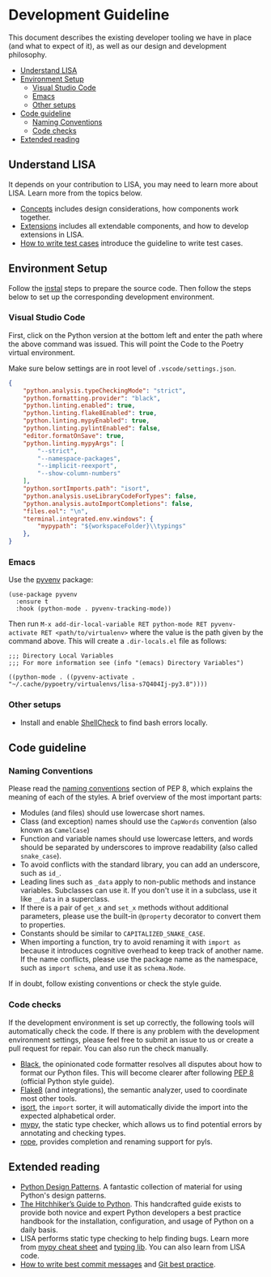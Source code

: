 # Development Guideline

This document describes the existing developer tooling we have in place (and what to
expect of it), as well as our design and development philosophy.

- [Understand LISA](#understand-lisa)
- [Environment Setup](#environment-setup)
  - [Visual Studio Code](#visual-studio-code)
  - [Emacs](#emacs)
  - [Other setups](#other-setups)
- [Code guideline](#code-guideline)
  - [Naming Conventions](#naming-conventions)
  - [Code checks](#code-checks)
- [Extended reading](#extended-reading)

## Understand LISA

It depends on your contribution to LISA, you may need to learn more about LISA. Learn more from the topics below.

- [Concepts](concepts.md) includes design considerations, how components work together.
- [Extensions](extension.md) includes all extendable components, and how to develop extensions in LISA.
- [How to write test cases](write_case.md) introduce the guideline to write test cases.

## Environment Setup

Follow the [instal](install.md) steps to prepare the source code. Then follow the steps below to set up the corresponding development environment.

### Visual Studio Code

First, click on the Python version at the bottom left and enter the path where the above command was issued. This will point the Code to the Poetry virtual environment.

Make sure below settings are in root level of `.vscode/settings.json`.

```json
{
    "python.analysis.typeCheckingMode": "strict",
    "python.formatting.provider": "black",
    "python.linting.enabled": true,
    "python.linting.flake8Enabled": true,
    "python.linting.mypyEnabled": true,
    "python.linting.pylintEnabled": false,
    "editor.formatOnSave": true,
    "python.linting.mypyArgs": [
        "--strict",
        "--namespace-packages",
        "--implicit-reexport",
        "--show-column-numbers"
    ],
    "python.sortImports.path": "isort",
    "python.analysis.useLibraryCodeForTypes": false,
    "python.analysis.autoImportCompletions": false,
    "files.eol": "\n",
    "terminal.integrated.env.windows": {
        "mypypath": "${workspaceFolder}\\typings"
    },
}
```

### Emacs

Use the [pyvenv](https://github.com/jorgenschaefer/pyvenv) package:

```emacs-lisp
(use-package pyvenv
  :ensure t
  :hook (python-mode . pyvenv-tracking-mode))
```

Then run `M-x add-dir-local-variable RET python-mode RET pyvenv-activate RET <path/to/virtualenv>` where the value is the path given by the command above. This will create a `.dir-locals.el` file as follows:

```emacs-lisp
;;; Directory Local Variables
;;; For more information see (info "(emacs) Directory Variables")

((python-mode . ((pyvenv-activate . "~/.cache/pypoetry/virtualenvs/lisa-s7Q404Ij-py3.8"))))
```

### Other setups

- Install and enable [ShellCheck](https://github.com/koalaman/shellcheck) to find bash errors locally.

## Code guideline

### Naming Conventions

Please read the [naming conventions](https://www.python.org/dev/peps/pep-0008/#naming-conventions) section of PEP 8, which explains the meaning of each of the styles. A brief overview of the most important parts:

- Modules (and files) should use lowercase short names.
- Class (and exception) names should use the `CapWords` convention (also known as `CamelCase`)
- Function and variable names should use lowercase letters, and words should be separated by underscores to improve readability (also called `snake_case`).
- To avoid conflicts with the standard library, you can add an underscore, such as `id_`.
- Leading lines such as `_data` apply to non-public methods and instance variables. Subclasses can use it. If you don't use it in a subclass, use it like `__data` in a superclass.
- If there is a pair of `get_x` and `set_x` methods without additional parameters, please use the built-in `@property` decorator to convert them to properties.
- Constants should be similar to `CAPITALIZED_SNAKE_CASE`.
- When importing a function, try to avoid renaming it with `import as` because it introduces cognitive overhead to keep track of another name. If the name conflicts, please use the package name as the namespace, such as `import schema`, and use it as `schema.Node`.

If in doubt, follow existing conventions or check the style guide.

### Code checks

If the development environment is set up correctly, the following tools will automatically check the code. If there is any problem with the development environment settings, please feel free to submit an issue to us or create a pull request for repair. You can also run the check manually.

- [Black](https://github.com/psf/black), the opinionated code formatter resolves all disputes about how to format our Python files. This will become clearer after following [PEP 8](https://www.python.org/dev/peps/pep-0008/) (official Python style guide).
- [Flake8](https://flake8.pycqa.org/en/latest/) (and integrations), the semantic analyzer, used to coordinate most other tools.
- [isort](https://timothycrosley.github.io/isort/), the `import` sorter, it will automatically divide the import into the expected alphabetical order.
- [mypy](http://mypy-lang.org/), the static type checker, which allows us to find potential errors by annotating and checking types.
- [rope](https://github.com/python-rope/rope), provides completion and renaming support for pyls.

## Extended reading

- [Python Design Patterns](https://python-patterns.guide/). A fantastic collection of material for using Python's design patterns.
- [The Hitchhiker’s Guide to Python](https://docs.python-guide.org/). This handcrafted guide exists to provide both novice and expert Python developers a best practice handbook for the installation, configuration, and usage of Python on a daily basis.
- LISA performs static type checking to help finding bugs. Learn more from [mypy cheat sheet](https://mypy.readthedocs.io/en/latest/cheat_sheet_py3.html) and [typing lib](https://docs.python.org/3/library/typing.html). You can also learn from LISA code.
- [How to write best commit messages](https://tbaggery.com/2008/04/19/a-note-about-git-commit-messages.html) and [Git best practice](http://sethrobertson.github.io/GitBestPractices/#sausage).
